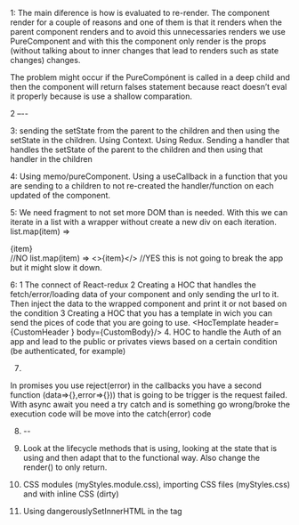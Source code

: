 1: The main diference is how is evaluated to re-render. The component render for a couple of reasons and one of them is that it renders when the parent component renders and to avoid this unnecessaries renders we use PureComponent and with this the component only render is the props (without talking about to inner changes that lead to renders such as state changes) changes.

The problem might occur if the PureCompónent is called in a deep child and then the component will return falses statement because react doesn’t eval it properly because is use a shallow comparation.

2 –--

3: sending the setState from the parent to the children and then using the setState in the children. Using Context. Using Redux. Sending a handler that handles the setState of the parent to the children and then using that handler in the children

4: Using memo/pureComponent. Using a useCallback in a function that you are sending to a children to not re-created the handler/function on each updated of the component.

5: We need fragment to not set more DOM than is needed. With this we can iterate in a list with a wrapper without create a new div on each iteration.
list.map(item) => <div> {item}</div> //NO
list.map(item) => <>{item}</> //YES
this is not going to break the app but it might slow it down.

6: 
    1	The connect of React-redux 
    2	Creating a HOC that handles the fetch/error/loading data of your component and only sending the url to it. Then inject the data to the wrapped component and print it or not based on the condition
    3	Creating a HOC that you has a template in wich you can send the pices of code that you are going to use.
    <HocTemplate header={CustomHeader } body={CustomBody}/>
    4. HOC to handle the Auth of an app and lead to the public or privates views based on a certain condition (be authenticated, for example)

7.
In promises you use reject(error)
 in the callbacks you have a second function (data=>{},error=>{})) that is going to be trigger is the request failed.
With async await you need a try catch and is something go wrong/broke the execution code will be move into the catch(error) code

8. --

9. Look at the lifecycle methods that is using, looking at the state that is using and then adapt that to the functional way. Also change the render() to only return.
10. CSS modules (myStyles.module.css), importing CSS files (myStyles.css) and with inline CSS (dirty)
11. Using dangerouslySetInnerHTML in the tag
<div dangerouslySetInnerHTML={{
              __html: item,
            }}
></div>
